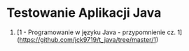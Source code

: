 # Testowanie Aplikacji Java

1. [1 - Programowanie w języku Java - przypomnienie cz. 1] (https://github.com/jck9719/t_java/tree/master/1)
